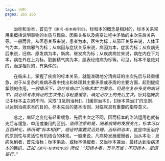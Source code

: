 ```yaml
---
tags: 治则
pages: 265 266
---
```

&emsp;&emsp;治标和治本，首见于`《素问·标本病传论》`。标和本的概念是相对的，标本关系常用来概括说明事物的本质与现象、因果关系以及病变过程中矛盾的主次先后关系等。一般而言，从医患关系来说，患者为本，医生为标；从邪正关系来说，人体正气为本，致病邪气为标；从病因与症状关系来说，病因为本，症状为标；从疾病先后来说，旧病、原发病为本，新病、继发病为标；从疾病病位来说，病在内在下为本，病在外在上为标，脏腑精气病为本，肌表经络病为标等。可见，标本不是绝对的，而是相对的，有条件的。

&emsp;&emsp;在临床上，掌握了疾病的标本关系，就能准确地分清病证的主次先后与轻重缓急，对于从复杂的疾病矛盾中找出和处理其主要矛盾或矛盾的主要方面，起到提纲挈领的作用。<dfn>一般情况下，治疗疾病以“治病求本”为要务。但是在复杂多变的病证中，就必须考虑病证的主次先后与轻重缓急，确定治疗上的先后主次。</dfn>针对临床病证中标本主次的不同，采取“[[急则治标]]，[[缓则治本]]，[[标本兼治]]”的法则，以达到治病求本的目的。标本先后的基本治则，对临床具有重要的指导意义。

&emsp;&emsp;总之，病证之变化有轻重缓急、先后主次之不同，因而标本的治法运用也就有先后与缓急、单用或兼用的区别<dfn>。值得注意的是，随着病情的发展变化，标本可以互相转化，即所谓“标本相移”，临证时需要灵活处理。治标和治本</dfn>，这是中医治疗的原则性与灵活性有机结合的体现。一般来说，凡病势发展缓慢者，当从本治；发病急剧者，首先治标；标本俱急、或标本俱缓者，又当标本兼治，最终达到治病求本的目的。<dfn>正如`《素问·标本病传论》`所说：“知标本者，万举万当；不知标本，是谓妄行。”</dfn>